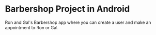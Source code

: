 <h1>Barbershop Project in Android</h1>
<p>Ron and Gal's Barbershop app where you can create a user and make an appointment to Ron or Gal.</p>

